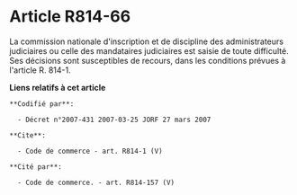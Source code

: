 # Article R814-66

La commission nationale d'inscription et de discipline des administrateurs judiciaires ou celle des mandataires judiciaires
est saisie de toute difficulté. Ses décisions sont susceptibles de recours, dans les conditions prévues à l'article R. 814-1.

**Liens relatifs à cet article**

	**Codifié par**:

	  - Décret n°2007-431 2007-03-25 JORF 27 mars 2007

	**Cite**:

	  - Code de commerce - art. R814-1 (V)

	**Cité par**:

	  - Code de commerce. - art. R814-157 (V)
